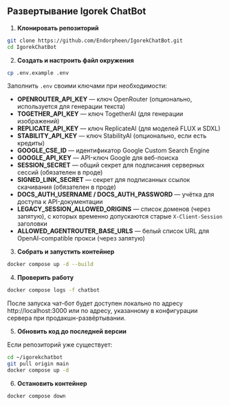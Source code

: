 ## Развертывание Igorek ChatBot

1. **Клонировать репозиторий**

```bash
git clone https://github.com/Endorpheen/IgorekChatBot.git
cd IgorekChatBot
```

2. **Создать и настроить файл окружения**

```bash
cp .env.example .env
```

Заполнить `.env` своими ключами при необходимости:

* **OPENROUTER_API_KEY** — ключ OpenRouter (опционально, используется для генерации текста)
* **TOGETHER_API_KEY** — ключ TogetherAI (для генерации изображений)
* **REPLICATE_API_KEY** — ключ ReplicateAI (для моделей FLUX и SDXL)
* **STABILITY_API_KEY** — ключ StabilityAI (опционально, если есть кредиты)
* **GOOGLE_CSE_ID** — идентификатор Google Custom Search Engine
* **GOOGLE_API_KEY** — API-ключ Google для веб-поиска
* **SESSION_SECRET** — общий секрет для подписания серверных сессий (обязателен в проде)
* **SIGNED_LINK_SECRET** — секрет для подписанных ссылок скачивания (обязателен в проде)
* **DOCS_AUTH_USERNAME / DOCS_AUTH_PASSWORD** — учётка для доступа к API-документации
* **LEGACY_SESSION_ALLOWED_ORIGINS** — список доменов (через запятую), с которых временно допускаются старые `X-Client-Session` заголовки
* **ALLOWED_AGENTROUTER_BASE_URLS** — белый список URL для OpenAI-compatible прокси (через запятую)

3. **Собрать и запустить контейнер**

```bash
docker compose up -d --build
```

4. **Проверить работу**

```bash
docker compose logs -f chatbot
```

После запуска чат-бот будет доступен локально по адресу http://localhost:3000
или по адресу, указанному в конфигурации сервера при продакшн-развёртывании.

5. **Обновить код до последней версии**

Если репозиторий уже существует:

```bash
cd ~/igorekchatbot
git pull origin main
docker compose up -d
```

6. **Остановить контейнер**

```bash
docker compose down
```
